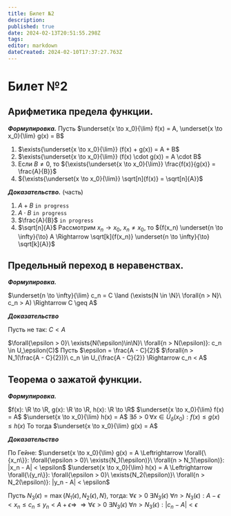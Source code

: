 ```yaml
---
title: Билет №2
description: 
published: true
date: 2024-02-13T20:51:55.298Z
tags: 
editor: markdown
dateCreated: 2024-02-10T17:37:27.763Z
---
```


# Билет №2

## Арифметика предела функции.
***Формулировка.***
Пусть $\underset{x \to x_0}{\lim} f(x) = A, \underset{x \to x_0}{\lim} g(x) = B$

1) $\exists{\underset{x \to x_0}{\lim}} (f(x) + g(x)) = A + B$
2) $\exists{\underset{x \to x_0}{\lim}} (f(x) \cdot g(x)) = A \cdot B$
3) Если ${B \neq 0}$, то ${\exists{\underset{x \to x_0}{\lim}} \frac{f(x)}{g(x)} = \frac{A}{B}}$
4) ${\exists{\underset{x \to x_0}{\lim}} \sqrt[n]{f(x)} = \sqrt[n]{A}}$

***Доказательство.*** (часть)
1) $A + B$
	`in progress`
2) $A \cdot B$
	`in progress`
3) $\frac{A}{B}$
	`in progress`
4) $\sqrt[n]{A}$
	Рассмотрим $x_n \to x_0$, $x_n \neq x_0$, то
	${f(x_n) \underset{n \to \infty}{\to} A \Rightarrow \sqrt[k]{f(x_n)} \underset{n \to \infty}{\to} \sqrt[k]{A}}$

## Предельный переход в неравенствах.
***Формулировка.***

$\underset{n \to \infty}{\lim} c_n = C \land (\exists{N \in \N}\ \forall{n > N}\ c_n > A) \Rightarrow C \geq A$

***Доказательство***

Пусть не так: $C < A$

$\forall{\epsilon > 0}\ \exists{N(\epsilon)\in\N}\ \forall{n > N(\epsilon)}: c_n \in U_\epsilon(C)$
Пусть $\epsilon = \frac{A - C}{2}$
$\forall{n > N_1(\frac{A - C}{2})}\ c_n \in U_{\frac{A - C}{2}} \Rightarrow c_n < A$

## Теорема о зажатой функции. 
***Формулировка.***

$f(x): \R \to \R, g(x): \R \to \R, h(x): \R \to \R$
$\underset{x \to x_0}{\lim} f(x) = A$
$\underset{x \to x_0}{\lim} h(x) = A$
$\exists \delta > 0 \, \forall x \in \dot{U}_\delta(x_0): f(x) \le g(x) \le h(x)$
То тогда $\underset{x \to x_0}{\lim} g(x) = A$

***Доказательство***

По Гейне:
$\underset{x \to x_0}{\lim} g(x) = A \Leftrightarrow \forall{\{x_n\}}: \forall{\epsilon > 0}\ \exists{N_1(\epsilon)}\ \forall{n > N_1(\epsilon)}: |x_n - A| < \epsilon$
$\underset{x \to x_0}{\lim} h(x) = A \Leftrightarrow \forall{\{y_n\}}: \forall{\epsilon > 0}\ \exists{N_2(\epsilon)}\ \forall{n > N_2(\epsilon)}: |y_n - A| < \epsilon$

Пусть $N_3(\epsilon) = \max{\{N_1(\epsilon), N_2(\epsilon), N\}}$, тогда:
$\forall{\epsilon > 0}\ \exists{N_3(\epsilon)}\ \forall{n > N_3(\epsilon)}: A - \epsilon < x_n \leq c_n \leq y_n < A + \epsilon \Rightarrow$
$\Rightarrow \forall{\epsilon > 0}\ \exists{N_3(\epsilon)}\ \forall{n > N_3(\epsilon)}: |c_n - A| < \epsilon$